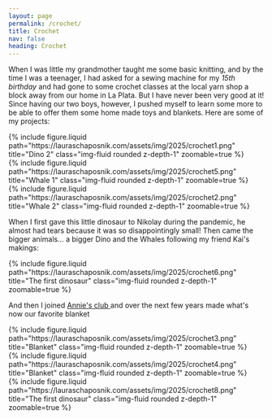 ```yaml
---
layout: page
permalink: /crochet/
title: Crochet
nav: false
heading: Crochet
---
```


When I was little my grandmother taught me some basic knitting, and by the time I was a teenager, I had asked for a sewing machine for my <i> 15th birthday </i> and had gone to some crochet classes at the local yarn shop a block away from our home in La Plata. But I have never been very good at it! Since having our two boys, however, I pushed myself to learn some more to be able to offer them some home made toys and blankets. Here are some of my projects: 
<div class="row">
    <div class="col-sm mt-3 mt-md-0">
        {% include  figure.liquid path="https://lauraschaposnik.com/assets/img/2025/crochet1.png" title="Dino 2" class="img-fluid rounded z-depth-1" zoomable=true %}
    </div>
    <div class="col-sm mt-3 mt-md-0">
        {% include  figure.liquid path="https://lauraschaposnik.com/assets/img/2025/crochet5.png" title="Whale 1" class="img-fluid rounded z-depth-1" zoomable=true %}
    </div>
        <div class="col-sm mt-3 mt-md-0">
        {% include  figure.liquid path="https://lauraschaposnik.com/assets/img/2025/crochet2.png" title="Whale 2" class="img-fluid rounded z-depth-1" zoomable=true %}
    </div>
</div>


When I first gave this little dinosaur to Nikolay during the pandemic, he almost had tears because it was so disappointingly small! Then came the bigger animals... a bigger Dino and the Whales following my friend Kai's makings: 

  <div class="row">
    <div class="col-sm mt-3 mt-md-0">
        {% include  figure.liquid path="https://lauraschaposnik.com/assets/img/2025/crochet6.png" title="The first dinosaur" class="img-fluid rounded z-depth-1" zoomable=true %}
    </div>
</div>



And then I joined <a href="https://www.anniesattic.com/crochet-block-afghan-club-membership"> Annie's club </a> and over the next few years made what's now our favorite blanket


<div class="row">
    <div class="col-sm mt-3 mt-md-0">
        {% include  figure.liquid path="https://lauraschaposnik.com/assets/img/2025/crochet3.png" title="Blanket" class="img-fluid rounded z-depth-1" zoomable=true %}
    </div>
    <div class="col-sm mt-3 mt-md-0">
        {% include  figure.liquid path="https://lauraschaposnik.com/assets/img/2025/crochet4.png" title="Blanket" class="img-fluid rounded z-depth-1" zoomable=true %}
    </div>
</div>


  <div class="row">
    <div class="col-sm mt-3 mt-md-0">
        {% include  figure.liquid path="https://lauraschaposnik.com/assets/img/2025/crochet8.png" title="The first dinosaur" class="img-fluid rounded z-depth-1" zoomable=true %}
    </div>
</div>



